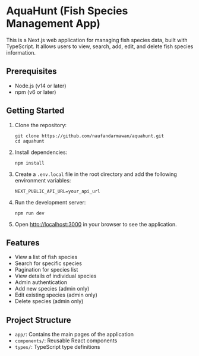 # AquaHunt (Fish Species Management App)

This is a Next.js web application for managing fish species data, built with TypeScript. It allows users to view, search, add, edit, and delete fish species information.

## Prerequisites

- Node.js (v14 or later)
- npm (v6 or later)

## Getting Started

1. Clone the repository:
   ```
   git clone https://github.com/naufandarmawan/aquahunt.git
   cd aquahunt
   ```

2. Install dependencies:
   ```
   npm install
   ```

3. Create a `.env.local` file in the root directory and add the following environment variables:
   ```
   NEXT_PUBLIC_API_URL=your_api_url
   ```

4. Run the development server:
   ```
   npm run dev
   ```

5. Open [http://localhost:3000](http://localhost:3000) in your browser to see the application.

## Features

- View a list of fish species
- Search for specific species
- Pagination for species list
- View details of individual species
- Admin authentication
- Add new species (admin only)
- Edit existing species (admin only)
- Delete species (admin only)

## Project Structure

- `app/`: Contains the main pages of the application
- `components/`: Reusable React components
- `types/`: TypeScript type definitions
